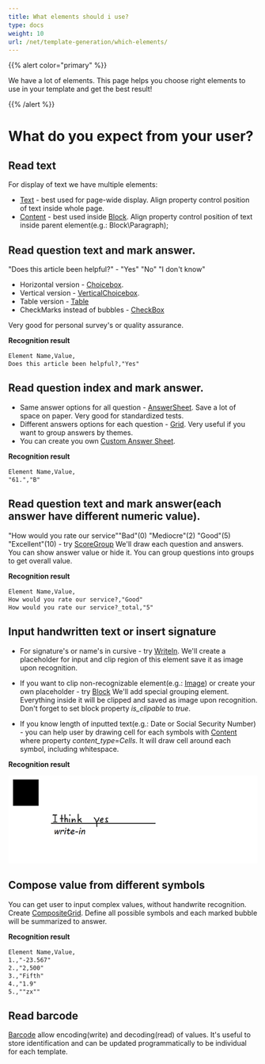 ```yaml
---
title: What elements should i use?
type: docs
weight: 10
url: /net/template-generation/which-elements/
---
```


{{% alert color="primary" %}} 

We have a lot of elements. 
This page helps you choose right elements to use in your template and get the best result!

{{% /alert %}}


**<h1>What do you expect from your user?</h1>**

## **Read text**
For display of text we have multiple elements:
 - [Text](https://docs.aspose.com/omr/net/template-generation/txt/elements-description/#text-element) - best used for page-wide display. Align property control position of text inside whole page.
 - [Content](https://docs.aspose.com/omr/net/template-generation/txt/elements-description/#content-element) - best used inside [Block](https://docs.aspose.com/omr/net/template-generation/txt/elements-description/#block-element). Align property control position of text inside parent element(e.g.: Block\Paragraph);

## **Read question text and mark answer.**
"Does this article been helpful?" - "Yes" "No" "I don't know"
- Horizontal version - [Choicebox](https://docs.aspose.com/omr/net/template-generation/txt/elements-description/#choice-box-element).
- Vertical version - [VerticalChoicebox](https://docs.aspose.com/omr/net/template-generation/txt/elements-description/#verticalchoicebox-element).
- Table version - [Table](https://docs.aspose.com/omr/net/template-generation/txt/elements-description/table/) 
- CheckMarks instead of bubbles - [CheckBox](https://docs.aspose.com/omr/net/template-generation/txt/elements-description/#checkbox-element)

Very good for personal survey's or quality assurance.

**Recognition result**
```text
Element Name,Value,
Does this article been helpful?,"Yes"
```

## **Read question index and mark answer.**
- Same answer options for all question - [AnswerSheet](https://docs.aspose.com/omr/net/template-generation/txt/elements-description/#answer-sheet-element). 
Save a lot of space on paper. Very good for standardized tests.
- Different answers options for each question - [Grid](https://docs.aspose.com/omr/net/template-generation/txt/elements-description/#grid-element).
Very useful if you want to group answers by themes.
- You can create you own [Custom Answer Sheet](https://docs.aspose.com/omr/net/template-generation/txt/elements-description/custom-answer-sheet/).

**Recognition result**
```text
Element Name,Value,
"61.","B"
```

## **Read question text and mark answer(each answer have different numeric value).**
"How would you rate our service""Bad"(0) "Mediocre"(2) "Good"(5) "Excellent"(10) - try [ScoreGroup](https://docs.aspose.com/omr/net/template-generation/txt/elements-description/score/)
We'll draw each question and answers. You can show answer value or hide it.
You can group questions into groups to get overall value.

**Recognition result**
```text
Element Name,Value,
How would you rate our service?,"Good"
How would you rate our service?_total,"5"
```


## **Input handwritten text or insert signature**
- For signature's or name's in cursive - try [WriteIn](https://docs.aspose.com/omr/net/template-generation/txt/elements-description/#writein-element).
We'll create a placeholder for input and clip region of this element save it as image upon recognition.

- If you want to clip non-recognizable element(e.g.: [Image](https://docs.aspose.com/omr/net/template-generation/txt/elements-description/#image-element)) or create your own placeholder - try [Block](https://docs.aspose.com/omr/net/template-generation/txt/elements-description/#block-element)
We'll add special grouping element. Everything inside it will be clipped and saved as image upon recognition.
Don't forget to set block property *is_clipable* to *true*.

- If you know length of inputted text(e.g.: Date or Social Security Number) - you can help user by drawing cell for each symbols with [Content](https://docs.aspose.com/omr/net/template-generation/txt/elements-description/#content-element) where property *content_type*=*Cells*. It will draw cell around each symbol, including whitespace.

**Recognition result**

**![todo:image_alt_text](multi-column-template-write-in-cropped.png)**


## **Compose value from different symbols**
You can get user to input complex values, without handwrite recognition.
Create [CompositeGrid](https://docs.aspose.com/omr/net/template-generation/txt/elements-description/composite-grid).
Define all possible symbols and each marked bubble will be summarized to answer.

**Recognition result**

```text
Element Name,Value,
1.,"-23.567"
2.,"2,500"
3.,"Fifth"
4.,"1.9"
5.,""zx""
```

## **Read barcode**
[Barcode](https://docs.aspose.com/omr/net/template-generation/txt/elements-description/#barcode-element) allow encoding(write) and decoding(read) of values. It's useful to store identification and can be updated programmatically to be individual for each template.









